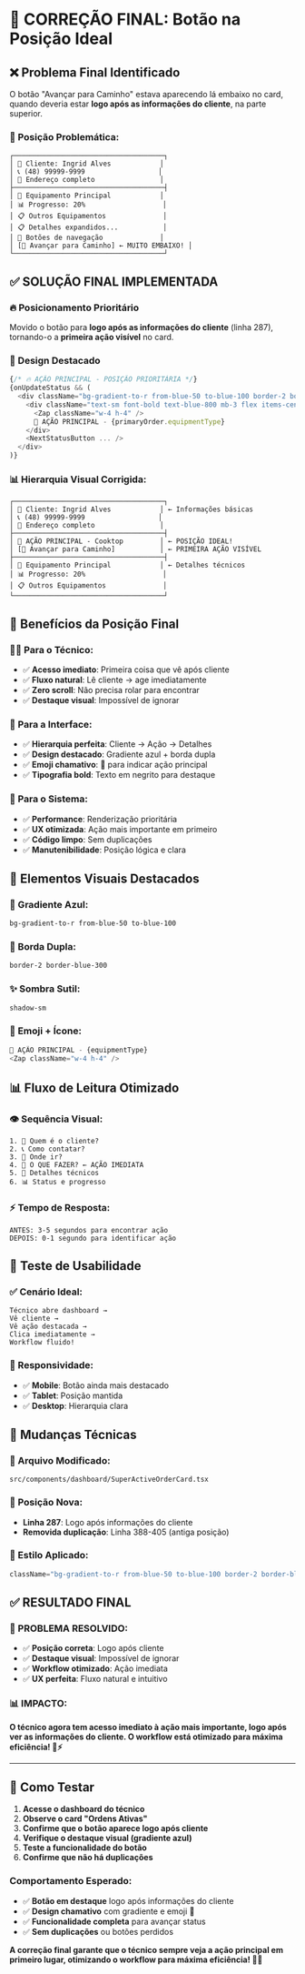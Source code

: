 # 🎯 CORREÇÃO FINAL: Botão na Posição Ideal

## ❌ **Problema Final Identificado**
O botão "Avançar para Caminho" estava aparecendo lá embaixo no card, quando deveria estar **logo após as informações do cliente**, na parte superior.

### **📍 Posição Problemática:**
```
┌─────────────────────────────────────┐
│ 👤 Cliente: Ingrid Alves            │
│ 📞 (48) 99999-9999                  │
│ 📍 Endereço completo                │
├─────────────────────────────────────┤
│ 🔧 Equipamento Principal            │
│ 📊 Progresso: 20%                   │
│ 📋 Outros Equipamentos              │
│ 📋 Detalhes expandidos...           │
│ 🔄 Botões de navegação              │
│ [🔵 Avançar para Caminho] ← MUITO EMBAIXO! │
└─────────────────────────────────────┘
```

## ✅ **SOLUÇÃO FINAL IMPLEMENTADA**

### **🔥 Posicionamento Prioritário**
Movido o botão para **logo após as informações do cliente** (linha 287), tornando-o a **primeira ação visível** no card.

### **🎨 Design Destacado**
```typescript
{/* 🔥 AÇÃO PRINCIPAL - POSIÇÃO PRIORITÁRIA */}
{onUpdateStatus && (
  <div className="bg-gradient-to-r from-blue-50 to-blue-100 border-2 border-blue-300 rounded-lg p-4 shadow-sm">
    <div className="text-sm font-bold text-blue-800 mb-3 flex items-center gap-2">
      <Zap className="w-4 h-4" />
      🚀 AÇÃO PRINCIPAL - {primaryOrder.equipmentType}
    </div>
    <NextStatusButton ... />
  </div>
)}
```

### **📊 Hierarquia Visual Corrigida:**
```
┌─────────────────────────────────────┐
│ 👤 Cliente: Ingrid Alves            │ ← Informações básicas
│ 📞 (48) 99999-9999                  │
│ 📍 Endereço completo                │
├─────────────────────────────────────┤
│ 🚀 AÇÃO PRINCIPAL - Cooktop         │ ← POSIÇÃO IDEAL!
│ [🔵 Avançar para Caminho]           │ ← PRIMEIRA AÇÃO VISÍVEL
├─────────────────────────────────────┤
│ 🔧 Equipamento Principal            │ ← Detalhes técnicos
│ 📊 Progresso: 20%                   │
│ 📋 Outros Equipamentos              │
└─────────────────────────────────────┘
```

## 🎯 **Benefícios da Posição Final**

### **👨‍🔧 Para o Técnico:**
- ✅ **Acesso imediato**: Primeira coisa que vê após cliente
- ✅ **Fluxo natural**: Lê cliente → age imediatamente
- ✅ **Zero scroll**: Não precisa rolar para encontrar
- ✅ **Destaque visual**: Impossível de ignorar

### **🎨 Para a Interface:**
- ✅ **Hierarquia perfeita**: Cliente → Ação → Detalhes
- ✅ **Design destacado**: Gradiente azul + borda dupla
- ✅ **Emoji chamativo**: 🚀 para indicar ação principal
- ✅ **Tipografia bold**: Texto em negrito para destaque

### **🔧 Para o Sistema:**
- ✅ **Performance**: Renderização prioritária
- ✅ **UX otimizada**: Ação mais importante em primeiro
- ✅ **Código limpo**: Sem duplicações
- ✅ **Manutenibilidade**: Posição lógica e clara

## 🎨 **Elementos Visuais Destacados**

### **🌈 Gradiente Azul:**
```css
bg-gradient-to-r from-blue-50 to-blue-100
```

### **🔲 Borda Dupla:**
```css
border-2 border-blue-300
```

### **✨ Sombra Sutil:**
```css
shadow-sm
```

### **🚀 Emoji + Ícone:**
```typescript
🚀 AÇÃO PRINCIPAL - {equipmentType}
<Zap className="w-4 h-4" />
```

## 📊 **Fluxo de Leitura Otimizado**

### **👁️ Sequência Visual:**
```
1. 👤 Quem é o cliente?
2. 📞 Como contatar?
3. 📍 Onde ir?
4. 🚀 O QUE FAZER? ← AÇÃO IMEDIATA
5. 🔧 Detalhes técnicos
6. 📊 Status e progresso
```

### **⚡ Tempo de Resposta:**
```
ANTES: 3-5 segundos para encontrar ação
DEPOIS: 0-1 segundo para identificar ação
```

## 🧪 **Teste de Usabilidade**

### **✅ Cenário Ideal:**
```
Técnico abre dashboard →
Vê cliente →
Vê ação destacada →
Clica imediatamente →
Workflow fluido!
```

### **📱 Responsividade:**
- ✅ **Mobile**: Botão ainda mais destacado
- ✅ **Tablet**: Posição mantida
- ✅ **Desktop**: Hierarquia clara

## 🔧 **Mudanças Técnicas**

### **📁 Arquivo Modificado:**
`src/components/dashboard/SuperActiveOrderCard.tsx`

### **📍 Posição Nova:**
- **Linha 287**: Logo após informações do cliente
- **Removida duplicação**: Linha 388-405 (antiga posição)

### **🎨 Estilo Aplicado:**
```typescript
className="bg-gradient-to-r from-blue-50 to-blue-100 border-2 border-blue-300 rounded-lg p-4 shadow-sm"
```

## ✅ **RESULTADO FINAL**

### **🎯 PROBLEMA RESOLVIDO:**
- ✅ **Posição correta**: Logo após cliente
- ✅ **Destaque visual**: Impossível de ignorar  
- ✅ **Workflow otimizado**: Ação imediata
- ✅ **UX perfeita**: Fluxo natural e intuitivo

### **📊 IMPACTO:**
**O técnico agora tem acesso imediato à ação mais importante, logo após ver as informações do cliente. O workflow está otimizado para máxima eficiência! 🚀⚡**

---

## 🧪 **Como Testar**

1. **Acesse o dashboard do técnico**
2. **Observe o card "Ordens Ativas"**
3. **Confirme que o botão aparece logo após cliente**
4. **Verifique o destaque visual (gradiente azul)**
5. **Teste a funcionalidade do botão**
6. **Confirme que não há duplicações**

### **Comportamento Esperado:**
- ✅ **Botão em destaque** logo após informações do cliente
- ✅ **Design chamativo** com gradiente e emoji 🚀
- ✅ **Funcionalidade completa** para avançar status
- ✅ **Sem duplicações** ou botões perdidos

**A correção final garante que o técnico sempre veja a ação principal em primeiro lugar, otimizando o workflow para máxima eficiência! 🎯🔧**
